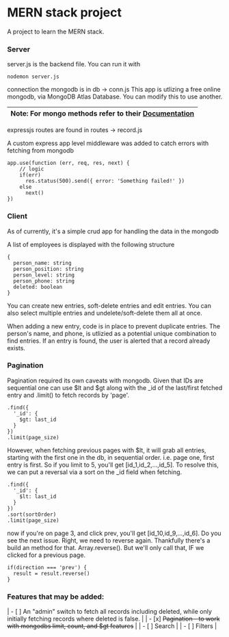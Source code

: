 # MERN stack project

A project to learn the MERN stack.

### Server
server.js is the backend file.
You can run it with 
```
nodemon server.js
```

connection the mongodb is in db -> conn.js
This app is utlizing a free online mongodb, via MongoDB Atlas Database. You can modify this to use another.



| **Note:** For mongo methods refer to their [Documentation](https://docs.mongodb.com/manual/reference/method/) |
| --- |


expressjs routes are found in routes -> record.js

A custom express app level middleware was added to catch errors with fetching from mongodb
```
app.use(function (err, req, res, next) {
    // logic
    if(err)
      res.status(500).send({ error: 'Something failed!' })
    else
      next()
})
```

### Client

As of currently, it's a simple crud app for handling the data in the mongodb

A list of employees is displayed with the following structure
```
{
  person_name: string
  person_position: string
  person_level: string
  person_phone: string
  deleted: boolean
}
```

You can create new entries, soft-delete entries and edit entries. You can also select multiple entries and undelete/soft-delete them all at once.

When adding a new entry, code is in place to prevent duplicate entries. The person's name, and phone, is utlizied as a potential unique combination to find entries.
If an entry is found, the user is alerted that a record already exists.

### Pagination
  Pagination required its own caveats with mongodb.
  Given that IDs are sequential one can use $lt and $gt along with the _id of the last/first fetched entry and .limit() to fetch records by 'page'.
```
.find({
  '_id': {
    $gt: last_id
  }
})
.limit(page_size)
```
  However, when fetching previous pages with $lt, it will grab all entries, starting with the first one in the db, in sequential order. i.e. page one, first entry is first. So if you limit to 5, you'll get [id_1,id_2,...,id_5].
  To resolve this, we can put a reversal via a sort on the _id field when fetching. 
```
.find({
  '_id': {
    $lt: last_id
  }
})
.sort(sortOrder)
.limit(page_size)
```
now if you're on page 3, and click prev, you'll get [id_10,id_9,...,id_6]. Do you see the next issue.
Right, we need to reverse again. Thankfully there's a build an method for that.
Array.reverse(). But we'll only call that, IF we clicked for a previous page.
```
if(direction === 'prev') {
  result = result.reverse()
}
```

### Features that may be added:

  | - [ ] An "admin" switch to fetch all records including deleted, while only initially fetching records where deleted is false. |
  | - [x] <s>Pagination - to work with mongodbs limit, count, and $gt features</s> |
  | - [ ] Search |
  | - [ ] Filters |
  
